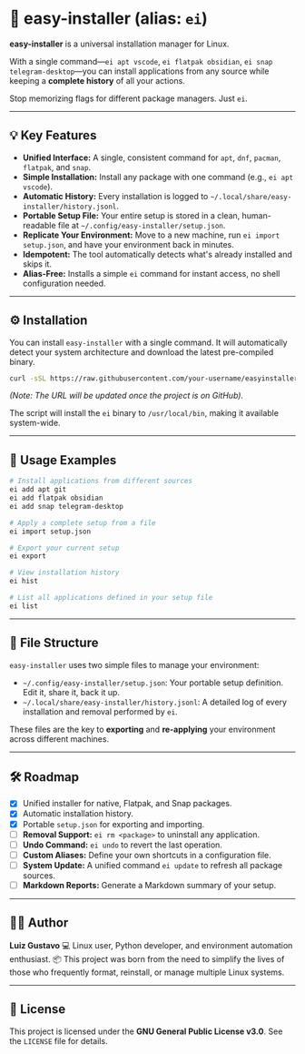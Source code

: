 # 🧠 easy-installer (alias: `ei`)

**easy-installer** is a universal installation manager for Linux.

With a single command—`ei apt vscode`, `ei flatpak obsidian`, `ei snap telegram-desktop`—you can install applications from any source while keeping a **complete history** of all your actions.

Stop memorizing flags for different package managers. Just `ei`.

---

## 💡 Key Features

- **Unified Interface:** A single, consistent command for `apt`, `dnf`, `pacman`, `flatpak`, and `snap`.
- **Simple Installation:** Install any package with one command (e.g., `ei apt vscode`).
- **Automatic History:** Every installation is logged to `~/.local/share/easy-installer/history.jsonl`.
- **Portable Setup File:** Your entire setup is stored in a clean, human-readable file at `~/.config/easy-installer/setup.json`.
- **Replicate Your Environment:** Move to a new machine, run `ei import setup.json`, and have your environment back in minutes.
- **Idempotent:** The tool automatically detects what's already installed and skips it.
- **Alias-Free:** Installs a simple `ei` command for instant access, no shell configuration needed.

---

## ⚙️ Installation

You can install `easy-installer` with a single command. It will automatically detect your system architecture and download the latest pre-compiled binary.

```bash
curl -sSL https://raw.githubusercontent.com/your-username/easyinstaller/main/install.sh | bash
```
*(Note: The URL will be updated once the project is on GitHub).*

The script will install the `ei` binary to `/usr/local/bin`, making it available system-wide.

---

## 🚀 Usage Examples

```bash
# Install applications from different sources
ei add apt git
ei add flatpak obsidian
ei add snap telegram-desktop

# Apply a complete setup from a file
ei import setup.json

# Export your current setup
ei export

# View installation history
ei hist

# List all applications defined in your setup file
ei list
```

---

## 🧩 File Structure

`easy-installer` uses two simple files to manage your environment:

- `~/.config/easy-installer/setup.json`: Your portable setup definition. Edit it, share it, back it up.
- `~/.local/share/easy-installer/history.jsonl`: A detailed log of every installation and removal performed by `ei`.

These files are the key to **exporting** and **re-applying** your environment across different machines.

---

## 🛠️ Roadmap

- [x] Unified installer for native, Flatpak, and Snap packages.
- [x] Automatic installation history.
- [x] Portable `setup.json` for exporting and importing.
- [ ] **Removal Support:** `ei rm <package>` to uninstall any application.
- [ ] **Undo Command:** `ei undo` to revert the last operation.
- [ ] **Custom Aliases:** Define your own shortcuts in a configuration file.
- [ ] **System Update:** A unified command `ei update` to refresh all package sources.
- [ ] **Markdown Reports:** Generate a Markdown summary of your setup.

---

## 🧑‍💻 Author

**Luiz Gustavo**
💻 Linux user, Python developer, and environment automation enthusiast.
📦 This project was born from the need to simplify the lives of those who frequently format, reinstall, or manage multiple Linux systems.

---

## 📜 License

This project is licensed under the **GNU General Public License v3.0**. See the `LICENSE` file for details.